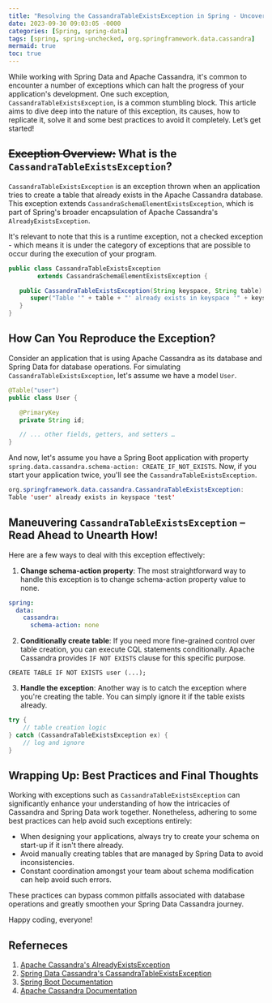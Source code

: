 ```yaml
---
title: "Resolving the CassandraTableExistsException in Spring - Uncover the Secrets of Effective Database Management!"
date: 2023-09-30 09:03:05 -0000
categories: [Spring, spring-data]
tags: [spring, spring-unchecked, org.springframework.data.cassandra]
mermaid: true
toc: true
---
```



While working with Spring Data and Apache Cassandra, it's common to encounter a number of exceptions which can halt the progress of your application's development. One such exception, `CassandraTableExistsException`, is a common stumbling block. This article aims to dive deep into the nature of this exception, its causes, how to replicate it, solve it and some best practices to avoid it completely. Let’s get started!

## ~~Exception Overview:~~ What is the `CassandraTableExistsException`?

`CassandraTableExistsException` is an exception thrown when an application tries to create a table that already exists in the Apache Cassandra database. This exception extends `CassandraSchemaElementExistsException`, which is part of Spring's broader encapsulation of Apache Cassandra's `AlreadyExistsException`.

It's relevant to note that this is a runtime exception, not a checked exception - which means it is under the category of exceptions that are possible to occur during the execution of your program.

```java
public class CassandraTableExistsException 
        extends CassandraSchemaElementExistsException {

   public CassandraTableExistsException(String keyspace, String table) {
      super("Table '" + table + "' already exists in keyspace '" + keyspace + "'");
   }
}
```

## How Can You Reproduce the Exception?

Consider an application that is using Apache Cassandra as its database and Spring Data for database operations. For simulating `CassandraTableExistsException`, let's assume we have a model `User`.

```java
@Table("user")
public class User {

   @PrimaryKey
   private String id;

   // ... other fields, getters, and setters …
}
```
And now, let's assume you have a Spring Boot application with property `spring.data.cassandra.schema-action: CREATE_IF_NOT_EXISTS`. Now, if you start your application twice, you'll see the `CassandraTableExistsException`.

```java
org.springframework.data.cassandra.CassandraTableExistsException: 
Table 'user' already exists in keyspace 'test'
```

## Maneuvering `CassandraTableExistsException` – Read Ahead to Unearth How!

Here are a few ways to deal with this exception effectively:
1. **Change schema-action property**: The most straightforward way to handle this exception is to change schema-action property value to none.

```yaml
spring:
  data:
    cassandra:
      schema-action: none
```
2. **Conditionally create table**: If you need more fine-grained control over table creation, you can execute CQL statements conditionally. Apache Cassandra provides `IF NOT EXISTS` clause for this specific purpose.

```CQL
CREATE TABLE IF NOT EXISTS user (...);
```
3. **Handle the exception**: Another way is to catch the exception where you're creating the table. You can simply ignore it if the table exists already.

```java
try {
    // table creation logic
} catch (CassandraTableExistsException ex) {
    // log and ignore
}
```

## Wrapping Up: Best Practices and Final Thoughts

Working with exceptions such as `CassandraTableExistsException` can significantly enhance your understanding of how the intricacies of Cassandra and Spring Data work together. Nonetheless, adhering to some best practices can help avoid such exceptions entirely:

- When designing your applications, always try to create your schema on start-up if it isn't there already.
- Avoid manually creating tables that are managed by Spring Data to avoid inconsistencies.
- Constant coordination amongst your team about schema modification can help avoid such errors.

These practices can bypass common pitfalls associated with database operations and greatly smoothen your Spring Data Cassandra journey.

Happy coding, everyone!

## Referneces

1. [Apache Cassandra's AlreadyExistsException](https://docs.datastax.com/en/drivers/java/2.2/com/datastax/driver/core/exceptions/AlreadyExistsException.html)
2. [Spring Data Cassandra's CassandraTableExistsException](https://docs.spring.io/spring-data/commons/docs/current/api/org/springframework/data/cassandra/CassandraTableExistsException.html)
3. [Spring Boot Documentation](https://spring.io/projects/spring-boot) 
4. [Apache Cassandra Documentation](https://cassandra.apache.org/doc/latest/)
